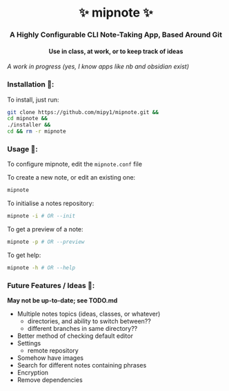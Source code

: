 <h1 align="center">✨ mipnote ✨</h1>
<h3 align="center">A Highly Configurable CLI Note-Taking App, Based Around Git</h3>
<h4 align="center">Use in class, at work, or to keep track of ideas</h4>

*A work in progress*
*(yes, I know apps like nb and obsidian exist)*


### Installation 🐡:
To install, just run:
```bash
git clone https://github.com/mipy1/mipnote.git &&
cd mipnote &&
./installer &&
cd && rm -r mipnote
```

### Usage 🐼:

To configure mipnote, edit the `mipnote.conf` file

To create a new note, or edit an existing one:
```bash
mipnote
```

To initialise a notes repository:
```bash
mipnote -i # OR --init
```

To get a preview of a note:
```bash
mipnote -p # OR --preview
```

To get help:
```bash
mipnote -h # OR --help
```

### Future Features / Ideas 🐌:
**May not be up-to-date; see TODO.md**

- Multiple notes topics (ideas, classes, or whatever)
    - directories, and ability to switch between??
	- different branches in same directory??
- Better method of checking default editor
- Settings
    - remote repository
- Somehow have images
- Search for different notes containing phrases
- Encryption
- Remove dependencies

